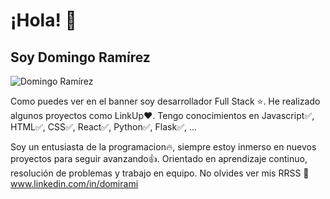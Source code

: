 
# ¡Hola! 👋
## Soy Domingo Ramírez
![Domingo Ramírez](https://github.com/user-attachments/assets/c5fd3d25-6cbb-433b-961d-0e8eb12ba5e0)

  Como puedes ver en el banner soy desarrollador Full Stack ⭐. He realizado algunos
proyectos como LinkUp❤️.
  Tengo conocimientos en Javascript✅, HTML✅, CSS✅, React✅, Python✅, Flask✅, ...

Soy un entusiasta de la programacion🔥, siempre estoy inmerso en nuevos proyectos para seguir avanzando👍.
Orientado en aprendizaje continuo, resolución de problemas y trabajo en equipo. 
No olvides ver mis RRSS 
🔗 www.linkedin.com/in/domirami
 

